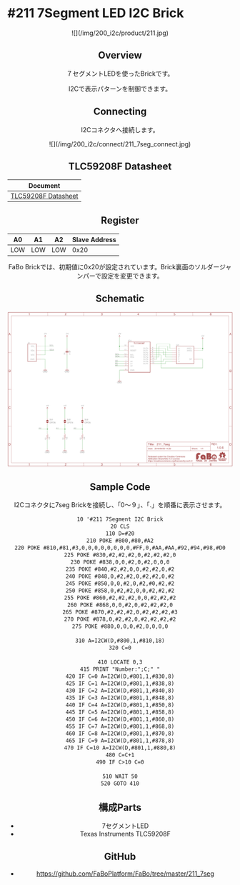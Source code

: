 # #211 7Segment LED I2C Brick

<center>![](/img/200_i2c/product/211.jpg)
<!--COLORME-->

## Overview
７セグメントLEDを使ったBrickです。

I2Cで表示パターンを制御できます。

## Connecting
I2Cコネクタへ接続します。

<center>![](/img/200_i2c/connect/211_7seg_connect.jpg)

## TLC59208F Datasheet
| Document |
| -- |
| [TLC59208F Datasheet](http://www.ti.com/jp/lit/gpn/tlc59208f) |

## Register
| A0 | A1 | A2 | Slave Address |
| -- | -- | -- | -- |
| LOW | LOW | LOW | 0x20 |

FaBo Brickでは、初期値に0x20が設定されています。Brick裏面のソルダージャンパーで設定を変更できます。

## Schematic
![](/img/200_i2c/schematic/211_7seg.png)

## Sample Code

I2Cコネクタに7seg Brickを接続し、「0〜９」、「.」を順番に表示させます。

```
10 '#211 7Segment I2C Brick
20 CLS
110 D=#20
210 POKE #800,#80,#A2
220 POKE #810,#81,#3,0,0,0,0,0,0,0,0,#FF,0,#AA,#AA,#92,#94,#98,#D0
225 POKE #830,#2,#2,#2,0,#2,#2,#2,0
230 POKE #838,0,0,#2,0,#2,0,0,0
235 POKE #840,#2,#2,0,0,#2,#2,0,#2
240 POKE #848,0,#2,#2,0,#2,#2,0,#2
245 POKE #850,0,0,#2,0,#2,#0,#2,#2
250 POKE #858,0,#2,#2,0,0,#2,#2,#2
255 POKE #860,#2,#2,#2,0,0,#2,#2,#2
260 POKE #868,0,0,#2,0,#2,#2,#2,0
265 POKE #870,#2,#2,#2,0,#2,#2,#2,#3
270 POKE #878,0,#2,#2,0,#2,#2,#2,#2
275 POKE #880,0,0,0,#2,0,0,0,0

310 A=I2CW(D,#800,1,#810,18)
320 C=0

410 LOCATE 0,3
415 PRINT "Number:";C;" "
420 IF C=0 A=I2CW(D,#801,1,#830,8)
425 IF C=1 A=I2CW(D,#801,1,#838,8)
430 IF C=2 A=I2CW(D,#801,1,#840,8)
435 IF C=3 A=I2CW(D,#801,1,#848,8)
440 IF C=4 A=I2CW(D,#801,1,#850,8)
445 IF C=5 A=I2CW(D,#801,1,#858,8)
450 IF C=6 A=I2CW(D,#801,1,#860,8)
455 IF C=7 A=I2CW(D,#801,1,#868,8)
460 IF C=8 A=I2CW(D,#801,1,#870,8)
465 IF C=9 A=I2CW(D,#801,1,#878,8)
470 IF C=10 A=I2CW(D,#801,1,#880,8)
480 C=C+1
490 IF C>10 C=0

510 WAIT 50
520 GOTO 410
```

## 構成Parts
- 7セグメントLED
- Texas Instruments TLC59208F

## GitHub
- https://github.com/FaBoPlatform/FaBo/tree/master/211_7seg
